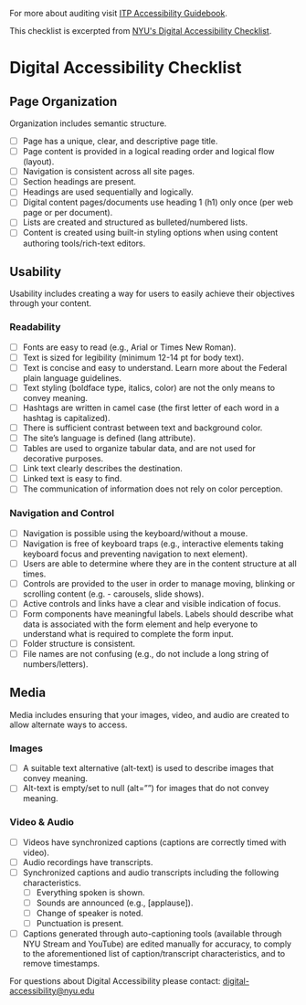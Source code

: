 For more about auditing visit [ITP Accessibility Guidebook](https://github.com/Emceelamb/itp-help-site/blob/master/accessibility-developer-guidebook.md "github repo"). 

This checklist is excerpted from [NYU's Digital Accessibility Checklist](https://docs.google.com/document/d/1fogU2SYaXVX3acioGzF55jaoz8w2SZ5eCfuOQCkRUtk/edit "Google Drive").
# Digital Accessibility Checklist
## Page Organization
Organization includes semantic structure. 
- [ ] Page has a unique, clear, and descriptive page title.
- [ ] Page content is provided in a logical reading order and logical flow (layout).
- [ ] Navigation is consistent across all site pages.
- [ ] Section headings are present.
- [ ] Headings are used sequentially and logically.
- [ ] Digital content pages/documents use heading 1 (h1) only once (per web page or per document).
- [ ] Lists are created and structured as bulleted/numbered lists. 
- [ ] Content is created using built-in styling options when using content authoring tools/rich-text editors. 

## Usability
Usability includes creating a way for users to easily achieve their objectives through your content. 
### Readability
- [ ] Fonts are easy to read (e.g., Arial or Times New Roman).
- [ ] Text is sized for legibility (minimum 12-14 pt for body text).
- [ ] Text is concise and easy to understand. Learn more about the Federal plain language guidelines.
- [ ] Text styling (boldface type, italics, color) are not the only means to convey meaning.
- [ ] Hashtags are written in camel case (the first letter of each word in a hashtag is capitalized).
- [ ] There is sufficient contrast between text and background color.
- [ ] The site’s language is defined (lang attribute).
- [ ] Tables are used to organize tabular data, and are not used for decorative purposes.
- [ ] Link text clearly describes the destination. 
- [ ] Linked text is easy to find. 
- [ ] The communication of information does not rely on color perception.
### Navigation and Control
- [ ] Navigation is possible using the keyboard/without a mouse. 
- [ ] Navigation is free of keyboard traps (e.g., interactive elements taking keyboard focus and preventing navigation to next element).
- [ ] Users are able to determine where they are in the content structure at all times.
- [ ] Controls are provided to the user in order to manage moving, blinking or scrolling content (e.g. - carousels, slide shows).
- [ ] Active controls and links have a clear and visible indication of focus.
- [ ] Form components have meaningful labels. Labels should describe what data is associated with the form element and help everyone to understand what is required to complete the form input.
- [ ] Folder structure is consistent.
- [ ] File names are not confusing (e.g., do not include a long string of numbers/letters).

## Media 
Media includes ensuring that your images, video, and audio are created to allow alternate ways to access.
### Images
- [ ] A suitable text alternative (alt-text) is used to describe images that convey meaning.
- [ ] Alt-text is empty/set to null (alt=””) for images that do not convey meaning.
### Video & Audio
- [ ] Videos have synchronized captions (captions are correctly timed with video). 
- [ ] Audio recordings have transcripts.
- [ ] Synchronized captions and audio transcripts including the following characteristics.
  - [ ] Everything spoken is shown.
  - [ ] Sounds are announced (e.g., [applause]).
  - [ ] Change of speaker is noted.
  - [ ] Punctuation is present.
- [ ] Captions generated through auto-captioning tools (available through NYU Stream and YouTube) are edited manually for accuracy, to comply to the aforementioned list of caption/transcript characteristics, and to remove timestamps. 

For questions about Digital Accessibility please contact: digital-accessibility@nyu.edu
